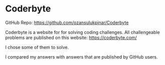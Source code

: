 # Coderbyte

GitHub Repo: https://github.com/ozansulukpinar/Coderbyte

Coderbyte is a website for for solving coding challenges. All challengeable problems are published on this website: https://coderbyte.com/

I chose some of them to solve.

I compared my answers with answers that are published by GitHub users.
